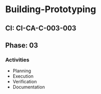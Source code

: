 # Building-Prototyping

## CI: CI-CA-C-003-003
## Phase: 03

### Activities
- Planning
- Execution
- Verification
- Documentation
